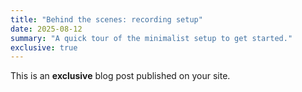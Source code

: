 ```yaml
---
title: "Behind the scenes: recording setup"
date: 2025-08-12
summary: "A quick tour of the minimalist setup to get started."
exclusive: true
---
```

This is an **exclusive** blog post published on your site.
